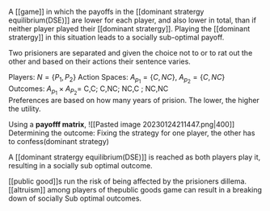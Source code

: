 
A [[game]] in which the payoffs in the [[dominant stratergy equilibrium(DSE)]] are lower for each player, and also lower in total, than if neither player played their [[dominant stratergy]]. Playing the [[dominant stratergy]] in this situation leads to a socially sub-optimal payoff. 

Two prisioners are separated and given the choice not to or to rat out the other and based on their actions their sentence varies.

Players: $N=\{P_1,P_2\}$
Action Spaces: $A_{p_1}=\{C,NC\}$, $A_{p_2}=\{C,NC\}$  
Outcomes: $A_{p_1} \times A_{P_2}=$ C,C; C,NC; NC,C ; NC,NC  
Preferences are based on how many years of prision. The lower, the higher the utility.

Using a **payofff matrix**,
![[Pasted image 20230124211447.png|400]]
Determining the outcome:
Fixing the strategy for one player, the other has to confess(dominant strategy)  

A [[dominant stratergy equilibrium(DSE)]] is reached as both players play it, resulting in a socially sub optimal outcome.

[[public good]]s run the risk of being affected by the prisioners dillema. [[altruism]] among players of thepublic goods game can result in a breaking down of socially Sub optimal outcomes.